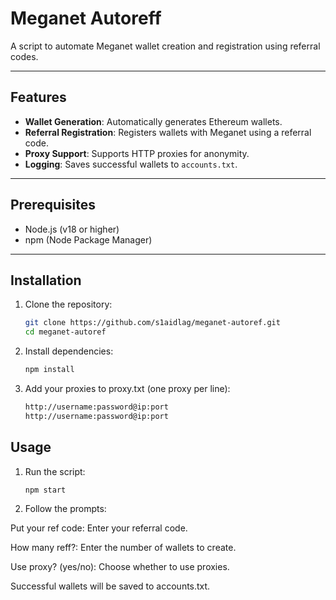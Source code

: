# Meganet Autoreff

A script to automate Meganet wallet creation and registration using referral codes.

---

## Features
- **Wallet Generation**: Automatically generates Ethereum wallets.
- **Referral Registration**: Registers wallets with Meganet using a referral code.
- **Proxy Support**: Supports HTTP proxies for anonymity.
- **Logging**: Saves successful wallets to `accounts.txt`.

---

## Prerequisites
- Node.js (v18 or higher)
- npm (Node Package Manager)

---

## Installation

1. Clone the repository:
   ```bash
   git clone https://github.com/s1aidlag/meganet-autoref.git
   cd meganet-autoref
   
2. Install dependencies:
   ```bash
   npm install
   
3. Add your proxies to proxy.txt (one proxy per line):
   ```bash
   http://username:password@ip:port
   http://username:password@ip:port

## Usage
1. Run the script:
    ```bash
    npm start
2. Follow the prompts:

Put your ref code: Enter your  referral code.

How many reff?: Enter the number of wallets to create.

Use proxy? (yes/no): Choose whether to use proxies.

Successful wallets will be saved to accounts.txt.
